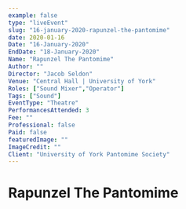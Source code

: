 ```yaml
---
example: false
type: "liveEvent"
slug: "16-january-2020-rapunzel-the-pantomime"
date: 2020-01-16
Date: "16-January-2020"
EndDate: "18-January-2020"
Name: "Rapunzel The Pantomime"
Author: ""
Director: "Jacob Seldon"
Venue: "Central Hall | University of York"
Roles: ["Sound Mixer","Operator"]
Tags: ["Sound"]
EventType: "Theatre"
PerformancesAttended: 3
Fee: ""
Professional: false
Paid: false
featuredImage: ""
ImageCredit: ""
Client: "University of York Pantomime Society"
---
```


# Rapunzel The Pantomime

